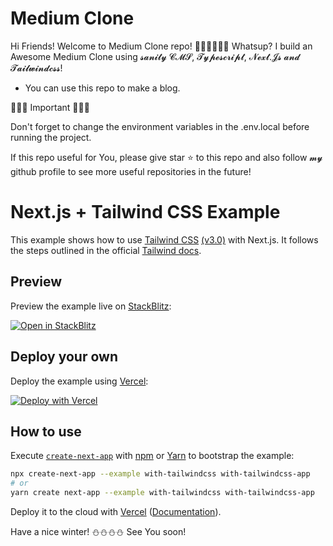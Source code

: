 # Medium Clone
Hi Friends!
Welcome to Medium Clone repo! 👨‍💻👨‍💻👨‍💻
Whatsup?
I build an Awesome Medium Clone using 𝓼𝓪𝓷𝓲𝓽𝔂 𝓒𝓜𝓢, 𝓣𝔂𝓹𝓮𝓼𝓬𝓻𝓲𝓹𝓽, 𝓝𝓮𝔁𝓽.𝓙𝓼 𝓪𝓷𝓭 𝓣𝓪𝓲𝓵𝔀𝓲𝓷𝓭𝓬𝓼𝓼!
* You can use this repo to make a blog.

🚨🚨🚨 Important 🚨🚨🚨

Don't forget to change the environment variables in the .env.local before running the project.

If this repo useful for You, please give star ⭐ to this repo and also follow 𝓶𝔂 github profile to see more useful repositories in the future!

# Next.js + Tailwind CSS Example

This example shows how to use [Tailwind CSS](https://tailwindcss.com/) [(v3.0)](https://tailwindcss.com/blog/tailwindcss-v3) with Next.js. It follows the steps outlined in the official [Tailwind docs](https://tailwindcss.com/docs/guides/nextjs).

## Preview

Preview the example live on [StackBlitz](http://stackblitz.com/):

[![Open in StackBlitz](https://developer.stackblitz.com/img/open_in_stackblitz.svg)](https://stackblitz.com/github/vercel/next.js/tree/canary/examples/with-tailwindcss)

## Deploy your own

Deploy the example using [Vercel](https://vercel.com?utm_source=github&utm_medium=readme&utm_campaign=next-example):

[![Deploy with Vercel](https://vercel.com/button)](https://vercel.com/new/git/external?repository-url=https://github.com/vercel/next.js/tree/canary/examples/with-tailwindcss&project-name=with-tailwindcss&repository-name=with-tailwindcss)

## How to use

Execute [`create-next-app`](https://github.com/vercel/next.js/tree/canary/packages/create-next-app) with [npm](https://docs.npmjs.com/cli/init) or [Yarn](https://yarnpkg.com/lang/en/docs/cli/create/) to bootstrap the example:

```bash
npx create-next-app --example with-tailwindcss with-tailwindcss-app
# or
yarn create next-app --example with-tailwindcss with-tailwindcss-app
```

Deploy it to the cloud with [Vercel](https://vercel.com/new?utm_source=github&utm_medium=readme&utm_campaign=next-example) ([Documentation](https://nextjs.org/docs/deployment)).

Have a nice winter! ⛄⛄⛄⛄
See You soon!
